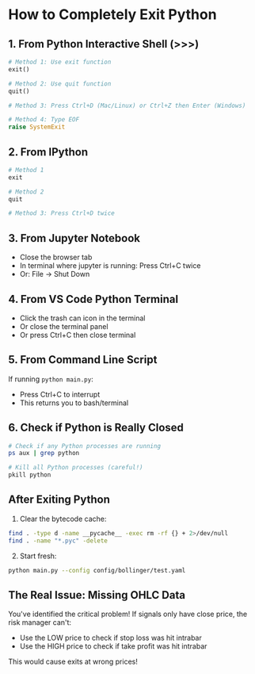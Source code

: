 # How to Completely Exit Python

## 1. From Python Interactive Shell (>>>)
```python
# Method 1: Use exit function
exit()

# Method 2: Use quit function  
quit()

# Method 3: Press Ctrl+D (Mac/Linux) or Ctrl+Z then Enter (Windows)

# Method 4: Type EOF
raise SystemExit
```

## 2. From IPython
```python
# Method 1
exit

# Method 2
quit

# Method 3: Press Ctrl+D twice
```

## 3. From Jupyter Notebook
- Close the browser tab
- In terminal where jupyter is running: Press Ctrl+C twice
- Or: File → Shut Down

## 4. From VS Code Python Terminal
- Click the trash can icon in the terminal
- Or close the terminal panel
- Or press Ctrl+C then close terminal

## 5. From Command Line Script
If running `python main.py`:
- Press Ctrl+C to interrupt
- This returns you to bash/terminal

## 6. Check if Python is Really Closed
```bash
# Check if any Python processes are running
ps aux | grep python

# Kill all Python processes (careful!)
pkill python
```

## After Exiting Python

1. Clear the bytecode cache:
```bash
find . -type d -name __pycache__ -exec rm -rf {} + 2>/dev/null
find . -name "*.pyc" -delete
```

2. Start fresh:
```bash
python main.py --config config/bollinger/test.yaml
```

## The Real Issue: Missing OHLC Data

You've identified the critical problem! If signals only have close price, the risk manager can't:
- Use the LOW price to check if stop loss was hit intrabar
- Use the HIGH price to check if take profit was hit intrabar

This would cause exits at wrong prices!
